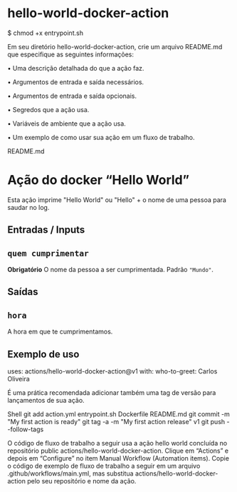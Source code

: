 # hello-world-docker-action


$ chmod +x entrypoint.sh


Em seu diretório hello-world-docker-action, crie um arquivo README.md que especifique as seguintes informações:

• Uma descrição detalhada do que a ação faz.

• Argumentos de entrada e saída necessários.

• Argumentos de entrada e saída opcionais.

• Segredos que a ação usa.

• Variáveis de ambiente que a ação usa.

• Um exemplo de como usar sua ação em um fluxo de trabalho.

README.md
# Ação do docker “Hello World”

Esta ação imprime "Hello World" ou "Hello" + o nome de uma pessoa para saudar no log.

## Entradas / Inputs

## `quem cumprimentar`

**Obrigatório** O nome da pessoa a ser cumprimentada. Padrão `"Mundo"`.

## Saídas

## `hora`

A hora em que te cumprimentamos.

## Exemplo de uso

uses: actions/hello-world-docker-action@v1
with:
   who-to-greet: Carlos Oliveira


É uma prática recomendada adicionar também uma tag de versão para lançamentos de sua ação.

Shell
git add action.yml entrypoint.sh Dockerfile README.md
git commit -m "My first action is ready"
git tag -a -m "My first action release" v1
git push --follow-tags


O código de fluxo de trabalho a seguir usa a ação hello world concluída no repositório public actions/hello-world-docker-action. Clique em “Actions” e depois em “Configure” no item Manual Workflow (Automation items). Copie o código de exemplo de fluxo de trabalho a seguir em um arquivo .github/workflows/main.yml, mas substitua actions/hello-world-docker-action pelo seu repositório e nome da ação. 
